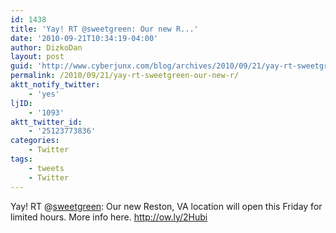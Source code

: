 ```yaml
---
id: 1438
title: 'Yay! RT @sweetgreen: Our new R...'
date: '2010-09-21T10:34:19-04:00'
author: DizkoDan
layout: post
guid: 'http://www.cyberjunx.com/blog/archives/2010/09/21/yay-rt-sweetgreen-our-new-r/'
permalink: /2010/09/21/yay-rt-sweetgreen-our-new-r/
aktt_notify_twitter:
    - 'yes'
ljID:
    - '1093'
aktt_twitter_id:
    - '25123773836'
categories:
    - Twitter
tags:
    - tweets
    - Twitter
---
```


Yay! RT @[sweetgreen](http://twitter.com/sweetgreen): Our new Reston, VA location will open this Friday for limited hours. More info here. <http://ow.ly/2Hubi>